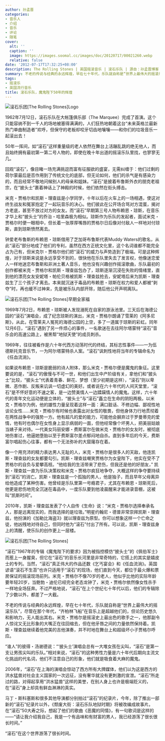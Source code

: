```yaml
---
author: 孙孟晋
categories:
- 音乐人
- 介绍
- 音乐
- 评论
- 随笔
cover:
  alt: ''
  caption: ''
  image: https://images.soomal.cc/images/doc/20120717/00021260.webp
  relative: false
date: '2012-07-17T17:32:25+08:00'
description: The Rolling Stones | 英国摇滚音乐 | 滚石乐队 | 源自：孙孟晋博客 | 版权：转载 |  平均/总评分：09.67/29
summary: 不老的传说与经典的永远辉煌，早在七十年代，乐队就自称是“世界上最伟大的摇滚乐队”，尽管在那个年代，“齐柏林飞船”在音乐上是超越他们的，但论历史悠久和影响力，无人能出其右。米克・贾格尔是摇滚史上最出色的歌手之一，他那副令人惊诧又无比形象的大嘴正在往回缩去，但在他牙唇之间的力量依然保持着……
tags:
- 摇滚乐
- 英国流行音乐
title: 滚石乐队，魔鬼陛下50年的辉煌
---
```


![滚石乐团[The Rolling Stones]Logo](https://images.soomal.cc/images/doc/20120717/00021259.webp)



1962年7月12日，滚石乐队在大帐篷俱乐部（The Marquee）完成了首演。这个只能容纳不到一千人的场地被塞得满满的，人们狂热地朝着这台“未来英格兰最新热门单曲制造者”欢呼，但保守的老板却咬牙切齿地嚷嚷――和你们的垃圾音乐一起滚出去！

50年一挥间，如“滚石”这样重量级的老人依然在舞台上活蹦乱跳的绝无他人，而且始终拥有最初第一第二号人物的，即使在晚十年出道的摇滚乐队里找，也寥寥无几。

回观“滚石”，像目睹一场充满挑逗而富有征服欲的盛宴，无需纠缠于：他们过剩的荷尔蒙最后是否作用到了传统文化的底部，但无论如何，他们的杀气是有感染力的，而且经常不敬地问候别人的母亲和姐妹。“滚石”是披着布鲁斯外衣的朋克老祖宗，在“披头士”裹着神话上了神殿的时候，他们依然在街头搏击。

米克・贾格尔和凯斯・理查兹是小学同学，十年以后在火车上的一场相遇，使这对终生战友和冤家抱定了一起玩音乐的决心。他们彼此在公开场合骂对方混蛋，揭对方老底，甚至不放过对方的女友。而“滚石”早期第三号人物布赖恩・琼斯，在音乐才华上和“披头士”的乔治・哈里森极为相似。琼斯作为乐队的发起者，面试米克・贾格尔时便一眼相中，但长着一张厚厚嘴唇的贾格尔日后像对付敌人一样地对付琼斯，直到琼斯愤然离去。

钟爱老布鲁斯的布赖恩・琼斯借用了芝加哥布鲁斯代表Muddy Waters的歌名，从此“滚石”部分地成了他们的专利，虽然在西方正统文化里，这个名词谁都不能完全占为己有，但米克尔・贾格尔他们把“滚石”的威力与声势造到了极端。可是这种辉煌，对于琼斯来说是永远享受不到的，很快他在乐队里失去了发言权，他像迷恋爱人一样地迷恋布鲁斯和非洲土著人音乐，他也没有兴趣创作摇滚歌曲，乐队最初的创作都被米克・贾格尔和凯斯・理查兹包办了，琼斯逐渐沉浸在失败的情绪里，直到他的漂亮女友安妮塔・帕伦贝格被凯斯・理查兹抢去，安妮塔后来为凯斯・理查兹生了三个孩子才离去。本来就沉迷于毒品的布赖恩・琼斯在权力和爱人都被“剥夺”时，再也缓不过神来，先是被乐队内部开除，随后他公开声明离队。

![滚石乐团[The Rolling Stones]早期全家福](https://images.soomal.cc/images/doc/20120717/00021260.webp)





1969年7月2日，布赖恩・琼斯被人发现溺死在自家的游泳池里。三天后在海德公园的“滚石”演唱会，成了纪念琼斯的演出，米克・贾格尔朗诵了雪莱的《阿多尼斯》，从此，在雪莱夫人冤死的海德公园的上空，多了一道属于琼斯的彩虹。同年12月6日，“滚石”遇到了另一件烦心的事件，一名歌迷在去往阿尔塔蒙特“滚石”音乐会的高速公路上，被黑帮“地狱天使”的成员刺杀。

1969年，往往被看作是六十年代西方动荡时代的终结，其标志性事件――一为伍德斯托克音乐节，一为阿尔塔蒙特杀人案。“滚石”讽刺性地将当年的专辑命名为《任血流淌》。

如果说布赖恩・琼斯是脆弱的诗人附体，那么米克・贾格尔便是魔鬼的象征。这里要说的是，“滚石”的傲慢与不可一世，和他们出生中产阶级有关，拿他们和“披头士”比较，“披头士”代表着青春、鲜花、梦想（至少初期是这样），“滚石”则以卑微、恶作剧、反叛来讥讽一切虚幻的美好。或者说在六十年代的人间天堂里，“滚石”是不怀好意的不速之客，是一边赞美情人一边蹂躏情人的魔鬼。这样，六十年代的青年文化运动便是立体的，“披头士”与“滚石”矗立在生命的阴阳两极。以米克・贾格尔为例，他的雄性力量呈现着这样一面：满口脏话、不修边幅、鄙视性地谈论女性……米克・贾格尔有时候也表露出对女性的敬畏，但他身体力行地贯彻着在两性战争中的强势一方。他有超凡的爱的能力，可能他会摒弃过于罗曼蒂克的爱情，他有时也偶尔在女性身上显示病弱的一面，但他经常像个坏男人，把美丽姑娘当婊子来对待。一代美女玛丽安娜・费斯富尔在做米克・贾格尔的女友时，被彻底地伤害过，他逼她堕胎以至于费斯富尔差点郁闷地自杀。直到多年后的今天，费斯富尔唱起伤心往事，都有一个无法弥补的大窟窿存在着。

像一个用充沛的精力表达男人无耻的人，米克・贾格尔是很多人的天敌，他连凯斯・理查兹的女友都要勾引。凯斯・理查兹嘲笑贾格尔为女皇陛下，他实在受不了贾格尔的自负与爱攀高枝。“他给我的生活带来了悲伤，但我还是他的好朋友，” 凯斯・理查兹一直为乐队决策权和米克・贾格尔疯狂地争夺，大概这样的争夺要持续到“滚石”的消亡。凯斯・理查兹是一个孤独的男人，他是独子，而且早年父母离异给他造成了某种伤害。他曾经是乐队里第一号瘾君子，尤其在布赖恩・琼斯死后，他更是悲伤地完全沉迷在毒品中，一度乐队要到他凌晨醒来才能进录音棚，这被叫“凯斯时间”。

2010年，凯斯・理查兹发表了个人自传《生命》说：“米克・贾格尔选择奉承名人，那是远离现实的，而我选择的是垃圾。”明星约翰尼・德普非常崇拜凯斯・理查兹，他扮演的《加勒比海盗3》就以理查兹为原型。你可以想象这样一个亡命之徒，他凶残地对待自己，但同时他为“滚石”付出了所有。可以说，凯斯・理查兹身上的清醒，使乐队的创作更上一层楼。

![滚石乐团[The Rolling Stones]](https://images.soomal.cc/images/doc/20120717/00021261.webp)





“滚石”1967年的专辑《魔鬼陛下的要求》因为被指控模仿“披头士”的《佩伯军士》而惹上一身腥臭，但它在“滚石”的音乐长河里是非常奇特的，它搭上的其实是嬉皮士的专列。当然，“滚石”真正伟大的作品还数《乞丐宴会》和《任血流淌》。英国谚语“滚石不生苔”也许只适用于“滚石”的现场，他们直到今天，都位于最火爆和票房保证的摇滚现场前列。米克・贾格尔不像70岁的老人，他似乎比他的实际年龄要年轻20岁，当鲍勃・迪伦已经完全老态龙钟了，米克・贾格尔依然像女性杀手一样地全场狂奔。不过严格地说，“滚石”在上个世纪七十年代以后，他们的专辑除了少数以外，都差了一大截。

不老的传说与经典的永远辉煌，早在七十年代，乐队就自称是“世界上最伟大的摇滚乐队”，尽管在那个年代，“齐柏林飞船”在音乐上是超越他们的，但论历史悠久和影响力，无人能出其右。米克・贾格尔是摇滚史上最出色的歌手之一，他那副令人惊诧又无比形象的大嘴正在往回缩去，但在他牙唇之间的力量依然保持着。凯斯・理查兹继续着他完美的吉他演奏，并不时地在舞台上和超级坏小子贾格尔呼应。

“谁人”的彼得・汤谢德说：“‘披头士’演唱会总有一大堆女孩在尖叫，“滚石”是第一支让男孩尖叫的乐队。”相对来说，“滚石”的这种男性力量是六十年代后期向主流文化挑战的代名词，他们不注意自己的形象，他们就是吸食着大麻的魔鬼。

2006年，“滚石”在上海的演唱会惊动了西方所有大牌媒体，他们以为这是西方的洪水猛兽对社会主义国家的一次远征，没有奢华就没有更刺激的宣泄。“滚石”所走过的路，对得起享用“洪水猛兽”这样的美誉，在别人身上也许是极端贬义的，在“滚石”身上却具有鲜血淋淋的真实。

马丁・斯科塞斯和很多其他导演都分别拍过“滚石”的纪录片，今年，除了推出一部新的“滚石”纪录片以外，《颓废大街：滚石乐队地狱时期》将被改编成故事片。在“滚石”50大寿之际，想起了他们的歌曲《恶魔的同情》，有一句歌词是这样的――“请让我介绍我自己，我是一个有品味和有财富的男人，我已经游荡了很长很长时间。”

“滚石”在这个世界游荡了很长时间。